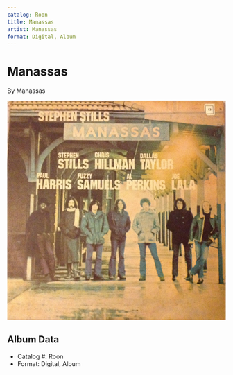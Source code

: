 ```yaml
---
catalog: Roon
title: Manassas
artist: Manassas
format: Digital, Album
---
```


# Manassas

By Manassas

![](../../assets/albumcovers/Manassas-Manassas.png)

## Album Data

- Catalog #: Roon
- Format: Digital, Album

